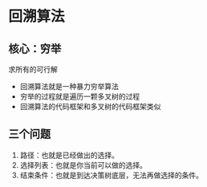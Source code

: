 # 回溯算法
## 核心：穷举
求所有的可行解
- 回溯算法就是一种暴力穷举算法
- 穷举的过程就是遍历一颗多叉树的过程
- 回溯算法的代码框架和多叉树的代码框架类似

## 三个问题
1. 路径：也就是已经做出的选择。
2. 选择列表：也就是你当前可以做的选择。
3. 结束条件：也就是到达决策树底层，无法再做选择的条件。